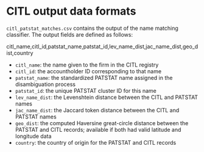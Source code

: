 CITL output data formats
===========


`citl_patstat_matches.csv` contains the output of the name matching classifier. The output fields are defined as follows:

citl_name,citl_id,patstat_name,patstat_id,lev_name_dist,jac_name_dist,geo_dist,country

- `citl_name`: the name given to the firm in the CITL registry
- `citl_id`: the accountholder ID corresponding to that name
- `patstat_name`: the standardized PATSTAT name assigned in the disambiguation process
- `patstat_id`: the unique PATSTAT cluster ID for this name
- `lev_name_dist`: the Levenshtein distance between the CITL and PATSTAT names
- `jac_name_dist`: the Jaccard token distance between the CITL and PATSTAT names
- `geo_dist`: the computed Haversine great-circle distance between the PATSTAT and CITL records; available if both had valid latitude and longitude data
- `country`: the country of origin for the PATSTAT and CITL records

